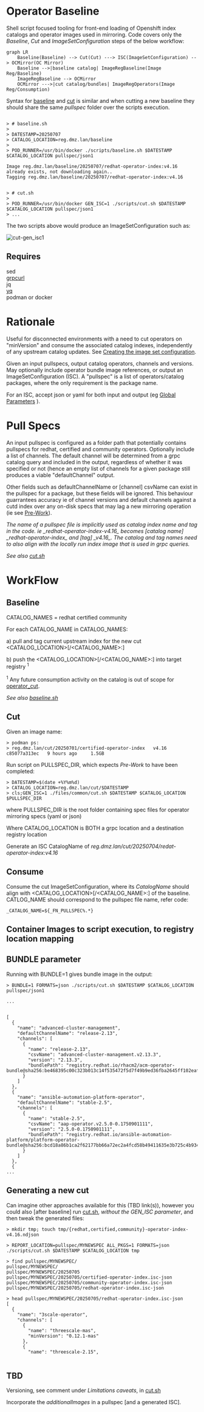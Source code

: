
# Operator Baseline

Shell script focused tooling for front-end loading of Openshift index catalogs and operator images used in mirroring. Code covers only the _Baseline_, _Cut_ and _ImageSetConfiguration_ steps of the below workflow:

```mermaid
graph LR
    Baseline(Baseline) --> Cut(Cut) ---> ISC(ImageSetConfiguration) --> OCMirror(OC Mirror)
    Baseline -->|baseline catalog| ImageRegBaseline(Image Reg/Baseline)
    ImageRegBaseline --> OCMirror
    OCMirror --->|cut catalog/bundles| ImageRegOperators(Image Reg/Consumption)
```

Syntax for [baseline](./scripts/baseline.sh) and [cut](./scripts/cut.sh) is similar and when cutting a new baseline they should share the same _pullspec_ folder over the scripts execution.

```

> # baseline.sh
>
> DATESTAMP=20250707
> CATALOG_LOCATION=reg.dmz.lan/baseline
>
> POD_RUNNER=/usr/bin/docker ./scripts/baseline.sh $DATESTAMP $CATALOG_LOCATION pullspec/json1

Image reg.dmz.lan/baseline/20250707/redhat-operator-index:v4.16 already exists, not downloading again..
Tagging reg.dmz.lan/baseline/20250707/redhat-operator-index:v4.16


> # cut.sh
>
> POD_RUNNER=/usr/bin/docker GEN_ISC=1 ./scripts/cut.sh $DATESTAMP $CATALOG_LOCATION pullspec/json1
> ...

```

The two scripts above would produce an ImageSetConfiguration such as:

![cut-gen_isc1](./images/cut-gen_isc1.png)

## Requires

sed  
[grpcurl](https://github.com/fullstorydev/grpcurl)  
jq  
[yq](https://github.com/mikefarah/yq)  
podman or docker

# Rationale 

Useful for disconnected environments with a need to cut operators on "minVersion" and consume the associated catalog indexes, independently of any upstream catalog updates. See [Creating the image set configuration](https://docs.redhat.com/en/documentation/openshift_container_platform/4.18/html/disconnected_environments/mirroring-in-disconnected-environments#oc-mirror-building-image-set-config-v2_about-installing-oc-mirror-v2).

Given an input pullspecs, output catalog operators, channels and versions. May optionally include operator bundle image references, or output an ImageSetConfiguration (ISC). A "pullspec" is a list of operators/catalog packages, where the only requirement is the package name. 

For an ISC, accept json or yaml for both input and output (eg [Global Parameters](./scripts/cut.sh) ). 

# Pull Specs

An input pullspec is configured as a folder path that potentially contains pullspecs for redhat, certified and community operators. Optionally include a list of channels. The default channel will be determined from a grpc catalog query and included in the output, regardless of whether it was specified or not (hence an empty list of channels for a given package still produces a viable "defaultChannel" output. 

Other fields such as defaultChannelName or [channel] csvName can exist in the pullspec for a package, but these fields will be ignored. This behaviour guarrantees accuracy ie of channel versions and default channels against a cutd index over any on-disk specs that may lag a new mirroring operation (ie see [Pre-Work](#Pre-Work)).

_The name of a pullspec file is implicitly used as catalog index name and tag in the code. ie \_redhat-operator-index-v4.16\_ becomes [catalog name] \_redhat-operator-index\_ and [tag] \_v4.16\_. The catalog and tag names need to also align with the locally run index image that is used in grpc queries._

_See also [cut.sh](./scripts/cut.sh)_

# WorkFlow

## Baseline

 CATALOG_NAMES = redhat certified community

 For each CATALOG_NAME in CATALOG_NAMES:

   a) pull and tag current upstream index for the new cut <CATALOG_LOCATION>[/<CATALOG_NAME>:<VERSION>]

   b) push the <CATALOG_LOCATION>[/<CATALOG_NAME>:<VERSION>] into target registry <sup>1</sup>

<sup>1</sup> Any future consumption activity on the catalog is out of scope for [operator_cut](https://github.com/damobrisbane/operator_cut).

_See also [baseline.sh](./scripts/baseline.sh)_

## Cut

Given an image name:

```
> podman ps:
> reg.dmz.lan/cut/20250701/certified-operator-index   v4.16     c85077a313ec   9 hours ago     1.5GB
```

Run script on PULLSPEC_DIR, which expects _Pre-Work_ to have been completed:

```     
> DATESTAMP=$(date +%Y%m%d)
> CATALOG_LOCATION=reg.dmz.lan/cut/$DATESTAMP
> cls;GEN_ISC=1 ./files/common/cut.sh $DATESTAMP $CATALOG_LOCATION $PULLSPEC_DIR
```
where PULLSPEC_DIR is the root folder containing spec files for operator mirroring specs (yaml or json)

Where CATALOG_LOCATION is BOTH a grpc location and a destination registry location

Generate an ISC CatalogName of _reg.dmz.lan/cut/20250704/redat-operator-index:v4.16_

## Consume

Consume the cut ImageSetConfiguration, where its _CatalogName_ should align with <CATALOG_LOCATION>[/<CATALOG_NAME>:<VERSION>] of the baseline. CATLOG_NAME should correspond to the pullspec file name, refer code:

```
_CATALOG_NAME=${_FN_PULLSPEC%.*}
```

## Container Images to script execution, to registry location mapping


## BUNDLE parameter

Running with BUNDLE=1 gives bundle image in the output:

```
> BUNDLE=1 FORMATS=json ./scripts/cut.sh $DATESTAMP $CATALOG_LOCATION pullspec/json1

...


[
  {
    "name": "advanced-cluster-management",
    "defaultChannelName": "release-2.13",
    "channels": [
      {
        "name": "release-2.13",
        "csvName": "advanced-cluster-management.v2.13.3",
        "version": "2.13.3",
        "bundlePath": "registry.redhat.io/rhacm2/acm-operator-bundle@sha256:be468395c00c323b013c14f535472f5d7f49b9ed36fba2645ff102eaf99b197e"
      }
    ]
  },
  {
    "name": "ansible-automation-platform-operator",
    "defaultChannelName": "stable-2.5",
    "channels": [
      {
        "name": "stable-2.5",
        "csvName": "aap-operator.v2.5.0-0.1750901111",
        "version": "2.5.0-0.1750901111",
        "bundlePath": "registry.redhat.io/ansible-automation-platform/platform-operator-bundle@sha256:bcd18a86b1ca2f62177bb66a72ec2a4fcd58b49411635e3b725c4b934e59ee2e"
      }
    ]
  },
  {
...

```

## Generating a new cut

Can imagine other approaches available for this (TBD link(s)), however you could also [after baseline] run [cut.sh](./scripts/cut.sh), _without the GEN_ISC parameter_, and then tweak the generated files:

```
> mkdir tmp; touch tmp/{redhat,certified,community}-operator-index-v4.16.ndjson

> REPORT_LOCATION=pullspec/MYNEWSPEC ALL_PKGS=1 FORMATS=json ./scripts/cut.sh $DATESTAMP $CATALOG_LOCATION tmp

> find pullspec/MYNEWSPEC/
pullspec/MYNEWSPEC/
pullspec/MYNEWSPEC/20250705
pullspec/MYNEWSPEC/20250705/certified-operator-index.isc-json
pullspec/MYNEWSPEC/20250705/community-operator-index.isc-json
pullspec/MYNEWSPEC/20250705/redhat-operator-index.isc-json

> head pullspec/MYNEWSPEC/20250705/redhat-operator-index.isc-json
[
  {
    "name": "3scale-operator",
    "channels": [
      {
        "name": "threescale-mas",
        "minVersion": "0.12.1-mas"
      },
      {
        "name": "threescale-2.15",


```


## TBD

Versioning, see comment under _Limitations caveats_, in [cut.sh](./scripts/cut.sh)

Incorporate the _additionalImages_ in a pullspec [and a generated ISC].
